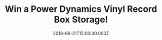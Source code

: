 ---
campaign-uuid: "c-3577ab73-6289-4a5e-aa5a-3f4347decc21"
type: "Preview"
category: "Gift"
date: "2018-06-21T15:00:00.000Z"
end-date: "2018-07-21T23:59:00.000Z"
disable-form: false
is_promoted: false
has_entry_page: true
title: "Win a Power Dynamics Vinyl Record Box Storage!"
competition-description: "<p>One of the best feelings of being a vinyl record collector\
  \ is searching through boxes full of them! music stores, thrift shops, old garages…\
  \ at NME AAA we found a smart and stylish way to organise your collection: we have\
  \ in our hands the Power Dynamics Vinyl Record Box Storage for you to keep your\
  \ collections in check!</p>\r\n<p>Do you want it? Click below to know more!</p>"
hero-header: "Win a Power Dynamics Vinyl Record Box Storage!"
terms-confirmation: "N/A"
banner-img: "https://assets.expresslyapp.com/asset-9325b3de-bb5d-4b9c-9843-517b42f30484.jpg"
logo-left-href: "http://aaa.nme.com"
logo-left-image: "https://assets.expresslyapp.com/asset-193a4b7b-c75a-432f-9727-97ddaa53f432.jpg"
logo-left-title: "NME AAA"
bg-image-hero: "https://assets.expresslyapp.com/asset-e3921c4c-13f2-4fe7-b6ba-a8a59dd63f15.jpg"
bg-image-first: "https://assets.expresslyapp.com/asset-d3f88853-debb-499f-ae90-e9e116191d55.jpg"
section1-content: "<p>This silver, Power Dynamics record carrying case neatly stores\
  \ 100 x 12\" vinyl records / LPs and protects them from wear and tear! Proper handling\
  \ and storage can mean the difference between warped, ruined records and an immaculate,\
  \ long-lasting collection.</p>\r\n<p>This robust case keeps 100 x 12\" records neat\
  \ and tidy, and guards against bumps, blows, moisture and other mishaps of everyday\
  \ life!\r\nBest of all, it makes your collection instantly portable, so you can\
  \ carry your albums with you with ease.</p>\r\n<p>Think no more and click below\
  \ for a chance to win the best storage option for your collection! the Power Dynamics\
  \ Vinyl Record Box Storage!</p>"
entry-title: "Win a Power Dynamics Vinyl Record Box Storage!"
entry-content: "<p>Enter the draw to win the Power Dynamics Vinyl Record Box Storage\
  \ by completing the form below before 23:59 on 21st July 2018.</p>"
has-winner: false
prize-description: "A '100 x 12' Power Dynamics Vinyl Record Box Storage."
special-conditions: "Multiple entries are allowed up to one every day."
---